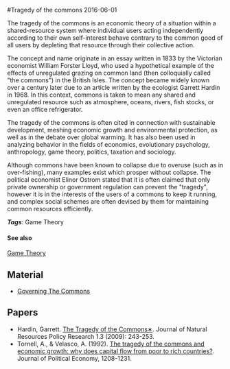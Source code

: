 
#Tragedy of the commons
2016-06-01

The tragedy of the commons is an economic theory of a situation within a shared-resource system where individual users acting independently according to their own self-interest behave contrary to the common good of all users by depleting that resource through their collective action.

The concept and name originate in an essay written in 1833 by the Victorian economist William Forster Lloyd, who used a hypothetical example of the effects of unregulated grazing on common land (then colloquially called "the commons") in the British Isles. The concept became widely known over a century later due to an article written by the ecologist Garrett Hardin in 1968. In this context, commons is taken to mean any shared and unregulated resource such as atmosphere, oceans, rivers, fish stocks, or even an office refrigerator.

The tragedy of the commons is often cited in connection with sustainable development, meshing economic growth and environmental protection, as well as in the debate over global warming. It has also been used in analyzing behavior in the fields of economics, evolutionary psychology, anthropology, game theory, politics, taxation and sociology.

Although commons have been known to collapse due to overuse (such as in over-fishing), many examples exist which prosper without collapse. The political economist Elinor Ostrom stated that it is often claimed that only private ownership or government regulation can prevent the "tragedy", however it is in the interests of the users of a commons to keep it running, and complex social schemes are often devised by them for maintaining common resources efficiently.

***Tags***: Game Theory

#### See also
[Game Theory](/game_theory)
## Material
* [Governing The Commons](http://www.forbes.com/2009/10/12/elinor-ostrom-commons-nobel-economics-opinions-contributors-vernon-l-smith.html)

## Papers
* Hardin, Garrett. [The Tragedy of the Commons∗](). Journal of Natural Resources Policy Research 1.3 (2009): 243-253.
* Tornell, A., & Velasco, A. (1992). [The tragedy of the commons and economic growth: why does capital flow from poor to rich countries?](http://www.aaron-tornell.com/s/7-The-tragedy-of-commons.pdf). Journal of Political Economy, 1208-1231.


